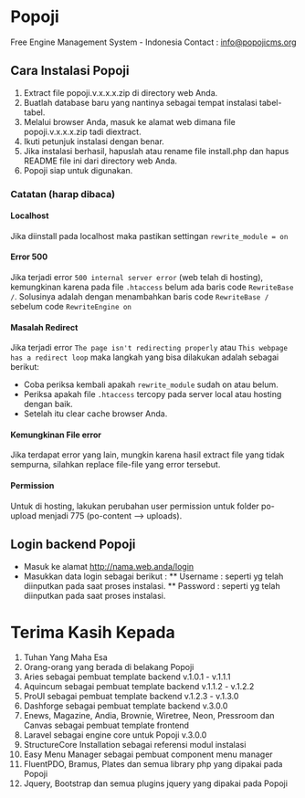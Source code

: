 # Popoji
Free Engine Management System - Indonesia
Contact : info@popojicms.org

## Cara Instalasi Popoji

1. Extract file popoji.v.x.x.x.zip di directory web Anda.
2. Buatlah database baru yang nantinya sebagai tempat instalasi tabel-tabel.
3. Melalui browser Anda, masuk ke alamat web dimana file popoji.v.x.x.x.zip tadi diextract.
4. Ikuti petunjuk instalasi dengan benar.
5. Jika instalasi berhasil, hapuslah atau rename file install.php dan hapus README file ini dari directory web Anda.
6. Popoji siap untuk digunakan.

### Catatan (harap dibaca)

#### Localhost
Jika diinstall pada localhost maka pastikan settingan ``rewrite_module = on``

#### Error 500
Jika terjadi error ``500 internal server error`` (web telah di hosting), kemungkinan karena pada file ``.htaccess`` belum ada baris code ``RewriteBase /``. Solusinya adalah dengan menambahkan baris code ``RewriteBase /`` sebelum code ``RewriteEngine on``

#### Masalah Redirect
Jika terjadi error ``The page isn't redirecting properly`` atau ``This webpage has a redirect loop`` maka langkah yang bisa dilakukan adalah sebagai berikut:
* Coba periksa kembali apakah ``rewrite_module`` sudah on atau belum.
* Periksa apakah file ``.htaccess`` tercopy pada server local atau hosting dengan baik.
* Setelah itu clear cache browser Anda.

#### Kemungkinan File error
Jika terdapat error yang lain, mungkin karena hasil extract file yang tidak sempurna, silahkan replace file-file yang error tersebut.

#### Permission
Untuk di hosting, lakukan perubahan user permission untuk folder po-upload menjadi 775 (po-content --> uploads).

## Login backend Popoji
* Masuk ke alamat http://nama.web.anda/login
* Masukkan data login sebagai berikut :
** Username : seperti yg telah diinputkan pada saat proses instalasi.
** Password : seperti yg telah diinputkan pada saat proses instalasi.


# Terima Kasih Kepada
1. Tuhan Yang Maha Esa
2. Orang-orang yang berada di belakang Popoji
3. Aries sebagai pembuat template backend v.1.0.1 - v.1.1.1
4. Aquincum sebagai pembuat template backend v.1.1.2 - v.1.2.2
5. ProUI sebagai pembuat template backend v.1.2.3 - v.1.3.0
6. Dashforge sebagai pembuat template backend v.3.0.0
7. Enews, Magazine, Andia, Brownie, Wiretree, Neon, Pressroom dan Canvas sebagai pembuat template frontend
8. Laravel sebagai engine core untuk Popoji v.3.0.0
9. StructureCore Installation sebagai referensi modul instalasi
10. Easy Menu Manager sebagai pembuat component menu manager
11. FluentPDO, Bramus, Plates dan semua library php yang dipakai pada Popoji
12. Jquery, Bootstrap dan semua plugins jquery yang dipakai pada Popoji